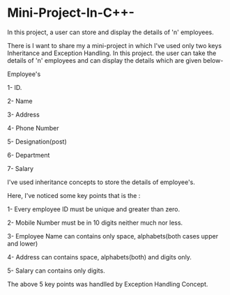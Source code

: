 # Mini-Project-In-C++-
In this project, a user can store and display the details of 'n' employees.

There is I want to share my a mini-project in which I've used only two keys Inheritance and Exception Handling. In this project. the user can take the details of 'n' employees and can display the details which are  given below-

Employee's

1-  ID.

2-  Name

3-  Address

4- Phone Number

5- Designation(post)

6- Department 

7- Salary

I've used inheritance concepts to store the details of employee's.

Here, I've noticed some key points that is the :

1- Every employee ID must be unique and greater than zero.

2- Mobile Number must be in 10 digits neither much nor less.

3- Employee Name can contains only space, alphabets(both cases upper and lower)

4- Address can contains space, alphabets(both) and digits only.

5- Salary can contains only digits.

The above 5 key points was handlled by Exception Handling Concept.
